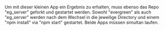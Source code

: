 Um mit dieser kleinen App ein Ergebnis zu erhalten, muss ebenso das Repo "eg_server" geforkt und gestartet werden.
Sowohl "evergreen" als auch "eg_server" werden nach dem Wechsel in die jeweilige Directory und einem "npm install" via "npm start" gestartet. Beide Apps müssen simultan laufen.